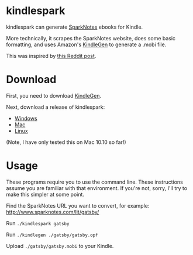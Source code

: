 # kindlespark

kindlespark can generate [SparkNotes](http://www.sparknotes.com/) ebooks for Kindle.

More technically, it scrapes the SparkNotes website, does some basic formatting,
and uses Amazon's [KindleGen](http://www.amazon.com/gp/feature.html?docId=1000765211) to generate a .mobi file.

This was inspired by [this Reddit post](http://www.reddit.com/r/kindle/comments/g7l2h/sparknotes_for_kindle/).

# Download

First, you need to download [KindleGen](http://www.amazon.com/gp/feature.html?docId=1000765211).

Next, download a release of kindlespark:

- [Windows](https://github.com/abuchanan/kindlespark/releases/download/2.0.0/kindlespark-win-amd64)
- [Mac](https://github.com/abuchanan/kindlespark/releases/download/2.0.0/kindlespark-mac)
- [Linux](https://github.com/abuchanan/kindlespark/releases/download/2.0.0/kindlespark-linux-amd64)

(Note, I have only tested this on Mac 10.10 so far!)

# Usage

These programs require you to use the command line. These instructions assume you are familiar with that environment. If you're not, sorry, I'll try to make this simpler at some point.

Find the SparkNotes URL you want to convert, for example: http://www.sparknotes.com/lit/gatsby/

Run `./kindlespark gatsby`

Run `./kindlegen ./gatsby/gatsby.opf`

Upload `./gatsby/gatsby.mobi` to your Kindle.
